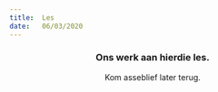 ```yaml
---
title:  Les
date:   06/03/2020
---
```


### <center>Ons werk aan hierdie les.</center>
<center>Kom asseblief later terug.</center>